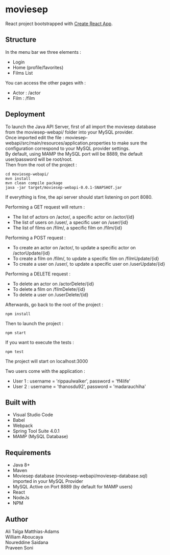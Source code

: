 # moviesep

React project bootstrapped with [Create React App](https://github.com/facebook/create-react-app).

## Structure 

In the menu bar we three elements :
* Login
* Home (profile/favorites)
* Films List 

You can access the other pages with :
* Actor : /actor
* Film : /film

## Deployment

To launch the Java API Server, first of all import the moviesep database from the moviesep-webapi/ folder into your MySQL provider.  
Once imported edit the file : moviesep-webapi/src/main/resources/application.properties to make sure the configuration correspond to your MySQL provider settings.  
By default, using MAMP the MySQL port will be 8889, the default user/password will be root/root.  
Then from the root of the project :  
```
cd moviesep-webapi/  
mvn install  
mvn clean compile package  
java -jar target/moviesep-webapi-0.0.1-SNAPSHOT.jar  
```
If everything is fine, the api server should start listening on port 8080.  

Performing a GET request will return :  
* The list of actors on /actor/, a specific actor on /actor/{id}  
* The list of users on /user/, a specific user on /user/{id}  
* The list of films on /film/, a specific film on /film/{id}  

Performing a POST request :
* To create an actor on /actor/, to update a specific actor on /actorUpdate/{id}  
* To create a film on /film/, to update a specific film on /filmUpdate/{id}  
* To create a user on /user/, to update a specific user on /userUpdate/{id}  

Performing a DELETE request :  
* To delete an actor on /actorDelete/{id}  
* To delete a film on /filmDelete/{id}  
* To delete a user on /userDelete/{id}

Afterwards, go back to the root of the project :
```
npm install
```
Then to launch the project : 
```
npm start
```
If you want to execute the tests : 
```
npm test
```
The project will start on localhost:3000  

Two users come with the application : 
* User 1 : username =  'rippaulwalker', password = 'ff4life'  
* User 2 : username = 'thanosdu92', password = 'madarauchiha'  

## Built with

* Visual Studio Code  
* Babel  
* Webpack  
* Spring Tool Suite 4.0.1
* MAMP (MySQL Database)

## Requirements

* Java 8+
* Maven
* Moviesep database (moviesep-webapi/moviesep-database.sql) imported in your MySQL Provider
* MySQL Active on Port 8889 (by default for MAMP users)
* React  
* NodeJs  
* NPM  

## Author

Ali Taïga Matthias-Adams  
William Aboucaya  
Noureddine Saidana  
Praveen Soni
